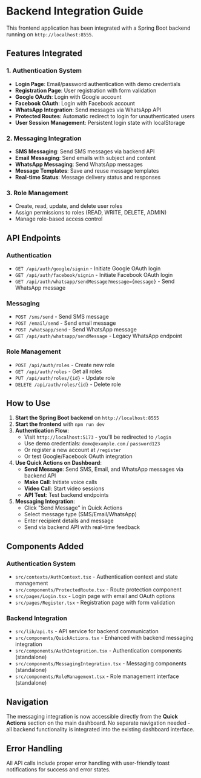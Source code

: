 # Backend Integration Guide

This frontend application has been integrated with a Spring Boot backend running on `http://localhost:8555`.

## Features Integrated

### 1. Authentication System
- **Login Page**: Email/password authentication with demo credentials
- **Registration Page**: User registration with form validation
- **Google OAuth**: Login with Google account
- **Facebook OAuth**: Login with Facebook account  
- **WhatsApp Integration**: Send messages via WhatsApp API
- **Protected Routes**: Automatic redirect to login for unauthenticated users
- **User Session Management**: Persistent login state with localStorage

### 2. Messaging Integration
- **SMS Messaging**: Send SMS messages via backend API
- **Email Messaging**: Send emails with subject and content
- **WhatsApp Messaging**: Send WhatsApp messages
- **Message Templates**: Save and reuse message templates
- **Real-time Status**: Message delivery status and responses

### 3. Role Management
- Create, read, update, and delete user roles
- Assign permissions to roles (READ, WRITE, DELETE, ADMIN)
- Manage role-based access control

## API Endpoints

### Authentication
- `GET /api/auth/google/signin` - Initiate Google OAuth login
- `GET /api/auth/facebook/signin` - Initiate Facebook OAuth login
- `GET /api/auth/whatsapp/sendMessage?message={message}` - Send WhatsApp message

### Messaging
- `POST /sms/send` - Send SMS message
- `POST /email/send` - Send email message
- `POST /whatsapp/send` - Send WhatsApp message
- `GET /api/auth/whatsapp/sendMessage` - Legacy WhatsApp endpoint

### Role Management
- `POST /api/auth/roles` - Create new role
- `GET /api/auth/roles` - Get all roles
- `PUT /api/auth/roles/{id}` - Update role
- `DELETE /api/auth/roles/{id}` - Delete role

## How to Use

1. **Start the Spring Boot backend** on `http://localhost:8555`
2. **Start the frontend** with `npm run dev`
3. **Authentication Flow**:
   - Visit `http://localhost:5173` - you'll be redirected to `/login`
   - Use demo credentials: `demo@example.com` / `password123`
   - Or register a new account at `/register`
   - Or test Google/Facebook OAuth integration
4. **Use Quick Actions on Dashboard**:
   - **Send Message**: Send SMS, Email, and WhatsApp messages via backend API
   - **Make Call**: Initiate voice calls
   - **Video Call**: Start video sessions
   - **API Test**: Test backend endpoints
5. **Messaging Integration**:
   - Click "Send Message" in Quick Actions
   - Select message type (SMS/Email/WhatsApp)
   - Enter recipient details and message
   - Send via backend API with real-time feedback

## Components Added

### Authentication System
- `src/contexts/AuthContext.tsx` - Authentication context and state management
- `src/components/ProtectedRoute.tsx` - Route protection component
- `src/pages/Login.tsx` - Login page with email and OAuth options
- `src/pages/Register.tsx` - Registration page with form validation

### Backend Integration
- `src/lib/api.ts` - API service for backend communication
- `src/components/QuickActions.tsx` - Enhanced with backend messaging integration
- `src/components/AuthIntegration.tsx` - Authentication components (standalone)
- `src/components/MessagingIntegration.tsx` - Messaging components (standalone)
- `src/components/RoleManagement.tsx` - Role management interface (standalone)

## Navigation

The messaging integration is now accessible directly from the **Quick Actions** section on the main dashboard. No separate navigation needed - all backend functionality is integrated into the existing dashboard interface.

## Error Handling

All API calls include proper error handling with user-friendly toast notifications for success and error states.
